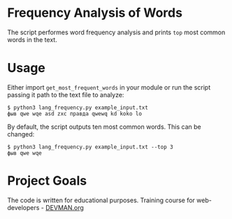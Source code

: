 # Frequency Analysis of Words

The script performes word frequency analysis and prints `top` most common words in the text.

# Usage

Either import `get_most_frequent_words` in your module or run the script passing it path to the text file to analyze:
```
$ python3 lang_frequency.py example_input.txt
фыв qwe wqe asd zxc правда qwewq kd koko lо
```

By default, the script outputs ten most common words. This can be changed:
```
$ python3 lang_frequency.py example_input.txt --top 3
фыв qwe wqe 
```

# Project Goals

The code is written for educational purposes. Training course for web-developers - [DEVMAN.org](https://devman.org)
